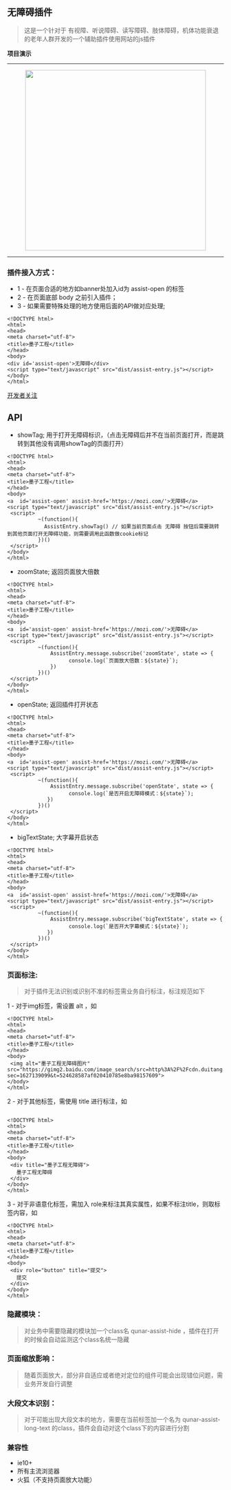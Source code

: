 ## 无障碍插件
> 这是一个针对于 有视障、听说障碍、读写障碍、肢体障碍，机体功能衰退的老年人群开发的一个辅助插件使用网站的js插件

**项目演示**

---

<p align="center">

<img height="420" src="https://picbed.qunarzz.com/9d6a34976287a970676bb376cb62311b.jpeg" />

</p>

---
### 插件接入方式：
*  1 - 在页面合适的地方如banner处加入id为 assist-open 的标签
*  2 - 在页面底部 body 之前引入插件；
*  3 - 如果需要特殊处理的地方使用后面的API做对应处理;

```
<!DOCTYPE html>
<html>
<head>
<meta charset="utf-8">
<title>墨子工程</title>
</head>
<body>
<div id='assist-open'>无障碍</div>
<script type="text/javascript" src="dist/assist-entry.js"></script>
</body>
</html>
```

[开发者关注](./DEVELOPER.md "开发者关注")

## API

- showTag;   用于打开无障碍标识，（点击无障碍后并不在当前页面打开，而是跳转到其他没有调用showTag的页面打开）
```
<!DOCTYPE html>
<html>
<head>
<meta charset="utf-8">
<title>墨子工程</title>
</head>
<body>
<a  id='assist-open' assist-href='https://mozi.com/'>无障碍</a>
<script type="text/javascript" src="dist/assist-entry.js"></script>
 <script>
          ~(function(){
            AssistEntry.showTag() // 如果当前页面点击 无障碍 按钮后需要跳转到其他页面打开无障碍功能，则需要调用此函数做cookie标记
          })()
 </script>
</body>
</html>
```
- zoomState;    返回页面放大倍数
```
<!DOCTYPE html>
<html>
<head>
<meta charset="utf-8">
<title>墨子工程</title>
</head>
<body>
<a  id='assist-open' assist-href='https://mozi.com/'>无障碍</a>
<script type="text/javascript" src="dist/assist-entry.js"></script>
 <script>
          ~(function(){
              AssistEntry.message.subscribe('zoomState', state => {
                    console.log(`页面放大倍数：${state}`);
              })
          })()
 </script>
</body>
</html>
```
- openState;    返回插件打开状态

```
<!DOCTYPE html>
<html>
<head>
<meta charset="utf-8">
<title>墨子工程</title>
</head>
<body>
<a  id='assist-open' assist-href='https://mozi.com/'>无障碍</a>
<script type="text/javascript" src="dist/assist-entry.js"></script>
 <script>
          ~(function(){
              AssistEntry.message.subscribe('openState', state => {
                    console.log(`是否开启无障碍模式：${state}`);
             })
          })()
 </script>
</body>
</html>
```

- bigTextState;    大字幕开启状态


```
<!DOCTYPE html>
<html>
<head>
<meta charset="utf-8">
<title>墨子工程</title>
</head>
<body>
<a  id='assist-open' assist-href='https://mozi.com/'>无障碍</a>
<script type="text/javascript" src="dist/assist-entry.js"></script>
 <script>
          ~(function(){
              AssistEntry.message.subscribe('bigTextState', state => {
                    console.log(`是否开大字幕模式：${state}`);
             })
          })()
 </script>
</body>
</html>
```


### 页面标注: 
> 对于插件无法识别或识别不准的标签需业务自行标注，标注规范如下

1 - 对于img标签，需设置 alt ，如

```
<!DOCTYPE html>
<html>
<head>
<meta charset="utf-8">
<title>墨子工程</title>
</head>
<body>
 <img alt="墨子工程无障碍图片" src="https://gimg2.baidu.com/image_search/src=http%3A%2F%2Fcdn.duitang.com%2Fuploads%2Fblog%2F201306%2F25%2F20130625150506_fiJ2r.jpeg&refer=http%3A%2F%2Fcdn.duitang.com&app=2002&size=f9999,10000&q=a80&n=0&g=0n&fmt=jpeg?sec=1627139099&t=524628587af020410785e8ba98157609">
</body>
</html>
```

2 - 对于其他标签，需使用 title 进行标注，如

```

<!DOCTYPE html>
<html>
<head>
<meta charset="utf-8">
<title>墨子工程</title>
</head>
<body>
 <div title="墨子工程无障碍">
   墨子工程无障碍
 </div>
</body>
</html>
```

3 - 对于非语意化标签，需加入 role来标注其真实属性，如果不标注title，则取标签内容，如

```
<!DOCTYPE html>
<html>
<head>
<meta charset="utf-8">
<title>墨子工程</title>
</head>
<body>
 <div role="button" title="提交">
   提交
 </div>
</body>
</html>
```

### 隐藏模块：
> 对业务中需要隐藏的模块加一个class名  qunar-assist-hide ，插件在打开的时候会自动监测这个class名统一隐藏

### 页面缩放影响：
>  随着页面放大，部分非自适应或者绝对定位的组件可能会出现错位问题，需业务开发自行调整

### 大段文本识别：
>  对于可能出现大段文本的地方，需要在当前标签加一个名为 qunar-assist-long-text 的class，插件会自动对这个class下的内容进行分割





### 兼容性

- ie10+
- 所有主流浏览器
- 火狐（不支持页面放大功能）
